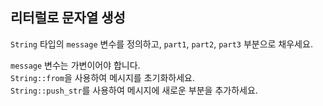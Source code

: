 ## 리터럴로 문자열 생성

`String` 타입의 `message` 변수를 정의하고, `part1`, `part2`, `part3` 부분으로 채우세요.

<div class="hint">
<code>message</code> 변수는 가변이어야 합니다.
</div>

<div class="hint">
<code>String::from</code>을 사용하여 메시지를 초기화하세요.
</div>

<div class="hint">
<code>String::push_str</code>를 사용하여 메시지에 새로운 부분을 추가하세요.
</div>